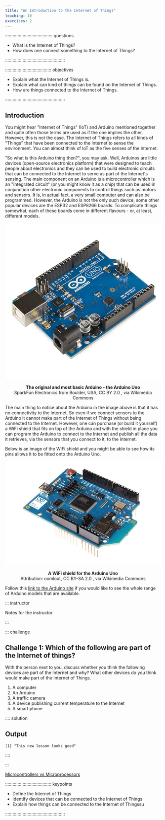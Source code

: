 ```yaml
---
title: "An Introduction to the Internet of Things"
teaching: 10
exercises: 2
---
```


:::::::::::::::::::::::::::::::::::::: questions 

- What is the Internet of Things?
- How does one connect something to the Internet of Things?

::::::::::::::::::::::::::::::::::::::::::::::::

::::::::::::::::::::::::::::::::::::: objectives

- Explain what the Internet of Things is.
- Explain what can kind of things can be found on the Internet of Things.
- How are things connected to the Internet of Things.

::::::::::::::::::::::::::::::::::::::::::::::::

## Introduction

You might hear "Internet of Things" (IoT) and Arduino mentioned together and quite often those terms are used as if the one implies the other. However, this is not the case. The Internet of Things refers to all kinds of "Things" that have been connected to the Internet to sense the environment. You can almost think of IoT as the five senses of the Internet. 

"So what is this Arduino thing then?", you may ask. Well, Arduinos are little devices (open-source electronics platform) that were designed to teach people about electronics and they can be used to build electronic circuits that can be connected to the Internet to serve as part of the Internet's sensing. The main component on an Arduino is a microcontroller which is an "integrated circuit" (or you might know it as a chip) that can be used in conjunction other electronic components to control things such as motors and sensors. It is, in actual fact, a very small computer and can also be programmed. However, the Arduino is not the only such device, some other popular devices are the ESP32 and ESP8266 boards. To complicate things somewhat, each of these boards come in different flavours - or, at least, different models.

![The original and most basic Arduino - the Arduino Uno](fig/Arduino_Uno_-_R3.jpg)
<figcaption align = "center"><b>The original and most basic Arduino - the Arduino Uno</b></br>SparkFun Electronics from Boulder, USA, CC BY 2.0 <https://creativecommons.org/licenses/by/2.0>, via Wikimedia Commons</figcaption>

The main thing to notice about the Arduino in the image above is that it has no connectivity to the Internet. So even if we connect sensors to the Arduino  it cannot make part of the Internet of Things without being connected to the Internet. However, one can purchase (or build it yourself) a WiFi shield that fits on top of the Arduino and with the shield in place you can program the Arduino to connect to the Internet and publish all the data it retrieves, via the sensors that you connect to it, to the Internet.

Below is an image of the WiFi shield and you might be able to see how its pins allows it to be fitted onto the Arduino Uno.

![A WiFi shield for the Arduino Uno](fig/WiFi_Shield_for_Arduino.jpg)
<figcaption align = "center">
 <b>A WiFi shield for the Arduino Uno</b><br/>
 Attribution: oomlout, CC BY-SA 2.0 <https://creativecommons.org/licenses/by-sa/2.0>, via Wikimedia Commons
 </figcaption>

 
Follow this [link to the Arduino site](https://www.arduino.cc/en/hardware) if you would like to see the whole range of Arduino models that are available.

::: instructor

Notes for the instructor

:::

::: challenge 

## Challenge 1: Which of the following are part of the Internet of things?

With the person next to you, discuss whether you think the following devices are part of the Internet and why? What other devices do you think would make part of the Internet of Things.

1. A computer
2. An Arduino
3. A traffic camera
4. A device publishing current temperature to the Internet
5. A smart phone

:::: solution 

## Output
 
```output
[1] "This new lesson looks good"
```

::::



:::

[Microcontrollers vs Microprocessors](https://www.guru99.com/difference-between-microprocessor-and-microcontroller.html)

::::::::::::::::::::::::::::::::::::: keypoints 

- Define the Internet of Things
- Identify devices that can be connected to the Internet of Things
- Explain how things can be connected to the Internet of Thingssu

::::::::::::::::::::::::::::::::::::::::::::::::

[r-markdown]: https://rmarkdown.rstudio.com/
